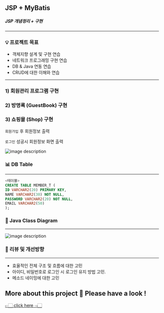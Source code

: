 ## JSP + MyBatis
##### JSP 개념정리 + 구현
---


### 💡 프로젝트 목표

- 객체지향 설계 및 구현 연습
- 네트워크 프로그래밍 구현 연습
- DB & Java 연동 연습
- CRUD에 대한 이해와 연습

---

### 1) 회원관리 프로그램 구현

### 2) 방명록 (GuestBook) 구현

### 3) 쇼핑몰 (Shop) 구현

`회원가입` 후 회원정보 출력

`로그인` 성공시 회원정보 화면 출력

![image description](https://s3.us-west-2.amazonaws.com/secure.notion-static.com/3040aa62-1747-458a-8c15-11c2d78ce942/__-__.png?X-Amz-Algorithm=AWS4-HMAC-SHA256&X-Amz-Credential=AKIAT73L2G45O3KS52Y5%2F20210116%2Fus-west-2%2Fs3%2Faws4_request&X-Amz-Date=20210116T163548Z&X-Amz-Expires=86400&X-Amz-Signature=4709eb5cf4c4d0b44358ce61d1f0707b358a4a45d977d990ef313365994a7212&X-Amz-SignedHeaders=host&response-content-disposition=filename%20%3D%22__-__.png%22)

### 📊 DB Table

---

```sql
<테이블>
CREATE TABLE MEMBER_T (
ID VARCHAR2(20) PRIMARY KEY,
NAME VARCHAR2(30) NOT NULL,
PASSWORD VARCHAR2(20) NOT NULL,
EMAIL VARCHAR2(50)
);
```

### 📃 Java Class Diagram

---

![image description](https://s3.us-west-2.amazonaws.com/secure.notion-static.com/7ac538ae-b00b-4ba1-be61-a0f8f5a4839e/Untitled.png?X-Amz-Algorithm=AWS4-HMAC-SHA256&X-Amz-Credential=AKIAT73L2G45O3KS52Y5%2F20210116%2Fus-west-2%2Fs3%2Faws4_request&X-Amz-Date=20210116T163738Z&X-Amz-Expires=86400&X-Amz-Signature=5cca0f9780f5bca2afd86c0c78c3c6488a18fab42a636ff882856268c296118e&X-Amz-SignedHeaders=host&response-content-disposition=filename%20%3D%22Untitled.png%22)

### 📑 리뷰 및 개선방향

---

- 효율적인 전체 구조 및 흐름에 대한 고민
- 아이디, 비밀번호로 로그인 시 로그인 유지 방법 고민.
- 메소드 네이밍에 대한 고민

More about this project 🔽 Please have a look !
---
[👉🏻 click here 👈🏻](https://www.notion.so/Java-Login-Project-23d30d57858c426c9d585b2f089c04b3)

